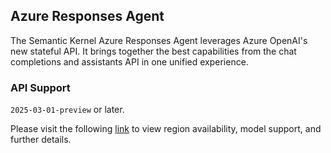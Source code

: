 ## Azure Responses Agent

The Semantic Kernel Azure Responses Agent leverages Azure OpenAI's new stateful API. 
It brings together the best capabilities from the chat completions and assistants API in one unified experience.

### API Support

`2025-03-01-preview` or later.

Please visit the following [link](https://learn.microsoft.com/en-us/azure/ai-services/openai/how-to/responses?tabs=python-secure) to view region availability, model support, and further details.